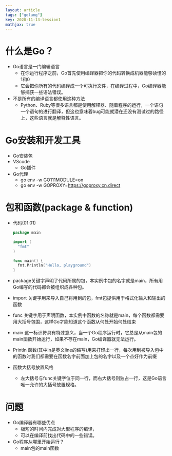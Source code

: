 ```yaml
---
layout: article
tags: ["golang"]
key: 2020-11-13-lession1
mathjax: true
---
```


<!--more-->

# 什么是Go？

+ Go语言是一门编辑语言
  + 在你运行程序之前，Go首先使用编译器把你的代码转换成机器能够读懂的1和0
  + 它会把你所有的代码编译成一个可执行文件，在编译过程中，Go编译器能够捕获一些语法错误。
+ 不是所有的编译语言都使用这种方法
  + Python、Ruby等很多语言都是使用解释器、随着程序的运行，一个语句一个语句的进行翻译，但这也意味着bug可能就潜在还没有测试过的路径上，这些语言就是解释性语言。

# Go安装和开发工具

+ Go安装包
+ VScode
  + Go插件
+ Go代理
  + go env -w GO111MODULE=on
  + go env -w GOPROXY=https://goproxy.cn,direct

# 包和函数(package & function)

+ 代码(01.01)

  ```go
  package main
  
  import (
  	"fmt"
  )
  
  func main() {
  	fmt.Println("Hello, playground")
  }
  
  ```
+ package关键字声明了代码所属的包，本实例中包的名字就是main，所有用Go编写的代码都会被组织成各种包。

+ import 关键字用来导入自己将用到的包，fmt包提供用于格式化输入和输出的函数

+ func 关键字用于声明函数，本实例中函数的名称就是main，每个函数都需要用大括号包围，这样Go才能知道这个函数从何处开始何处结束

+ main 这一标识符具有特殊意义，当一个Go程序运行时，它总是从main包的main函数开始运行，如果不存在main，Go编译器就无法运行。

+ Println 函数(其中ln是英文line的缩写)用来打印出一行，每次用到被导入包中的函数时我们都需要在函数名字前面加上包的名字以及一个点好作为前缀

+ 函数大括号放置风格

  + 左大括号与func关键字位于同一行，而右大括号则独占一行，这是Go语言唯一允许的大括号放置规格。

# 问题

+ Go编译器有哪些优点
  + 极短的时间内完成对大型程序的编译，
  + 可以在编译前找出代码中的一些错误。
+ Go程序从哪里开始运行？
  + main包的main函数